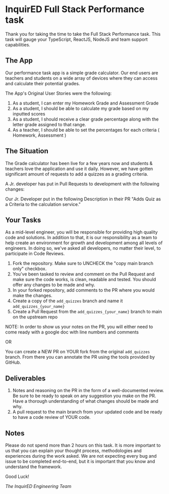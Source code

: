# InquirED Full Stack Performance task
Thank you for taking the time to take the Full Stack Performance task. This task will gauge your TypeScript, ReactJS, NodeJS and team support capabilities.

## The App
Our performance task app is a simple grade calculator. Our end users are teachers and students on a wide array of devices where they can access and calculate their potential grades.

The App's Original User Stories were the following:

 1. As a student, I can enter my Homework Grade and Assessment Grade
 2. As a student, I should be able to calculate my grade based on my inputted scores
 3. As a student, I should receive a clear grade percentage along with the letter grade assigned to that range.
 4. As a teacher, I should be able to set the percentages for each criteria ( Homework, Assessment )

## The Situation
The Grade calculator has been live for a few years now and students & teachers love the application and use it daily. However, we have gotten significant amount of requests to add a quizzes as a grading criteria. 

A Jr. developer has put in Pull Requests to development with the following changes:

Our Jr. Developer put in the following Description in their PR
"Adds Quiz as a Criteria to the calculation service."

## Your Tasks
As a mid-level engineer, you will be responsible for providing high quality code and solutions. In addition to that, it is our responsibility as a team to help create an environment for growth and development among all levels of engineers. In doing so, we've asked all developers, no matter their level, to participate in Code Reviews.

1. Fork the repository. Make sure to UNCHECK the "copy main branch only" checkbox.
2. You've been tasked to review and comment on the Pull Request and make sure the code works, is clean, readable and tested. You should offer any changes to be made and why.
3. In your forked repository, add comments to the PR where you would make the changes.
4. Create a copy of the `add_quizzes` branch and name it `add_quizzes_{your_name}`
5. Create a Pull Request from the `add_quizzes_{your_name}` branch to main on the upstream repo

NOTE: In order to show us your notes on the PR, you will either need to come ready with a google doc with line numbers and comments

OR

You can create a NEW PR on YOUR fork from the original `add_quizzes` branch. From there you can annotate the PR using the tools provided by GitHub.

## Deliverables
1. Notes and reasoning on the PR in the form of a well-documented review. Be sure to be ready to speak on any suggestion you make on the PR. Have a thorough understanding of what changes should be made and why.
2. A pull request to the main branch from your updated code and be ready to have a code review of YOUR code.


## Notes
Please do not spend more than 2 hours on this task. It is more important to us that you can explain your thought process, methodologies and experiences during the work asked. We are not expecting every bug and issue to be completed end-to-end, but it is important that you know and understand the framework.

Good Luck!


*The InquirED Engineering Team*

